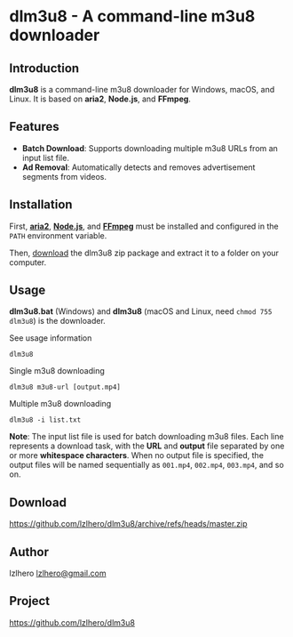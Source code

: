 # dlm3u8 - A command-line m3u8 downloader

## Introduction
**dlm3u8** is a command-line m3u8 downloader for Windows, macOS, and Linux. It is based on **aria2**, **Node.js**, and **FFmpeg**.

## Features
* **Batch Download**: Supports downloading multiple m3u8 URLs from an input list file.
* **Ad Removal**: Automatically detects and removes advertisement segments from videos.

## Installation
First, [**aria2**](https://aria2.github.io/), [**Node.js**](https://nodejs.org), and [**FFmpeg**](https://www.ffmpeg.org/) must be installed and configured in the `PATH` environment variable.

Then, [download](https://github.com/lzlhero/dlm3u8/archive/refs/heads/master.zip) the dlm3u8 zip package and extract it to a folder on your computer.

## Usage
**dlm3u8.bat** (Windows) and **dlm3u8** (macOS and Linux, need `chmod 755 dlm3u8`) is the downloader.

See usage information
```
dlm3u8
```

Single m3u8 downloading
```
dlm3u8 m3u8-url [output.mp4]
```

Multiple m3u8 downloading
```
dlm3u8 -i list.txt
```

**Note**: The input list file is used for batch downloading m3u8 files. Each line represents a download task, with the **URL** and **output** file separated by one or more **whitespace characters**. When no output file is specified, the output files will be named sequentially as `001.mp4`, `002.mp4`, `003.mp4`, and so on.

## Download
https://github.com/lzlhero/dlm3u8/archive/refs/heads/master.zip

## Author
lzlhero <lzlhero@gmail.com>

## Project
https://github.com/lzlhero/dlm3u8
